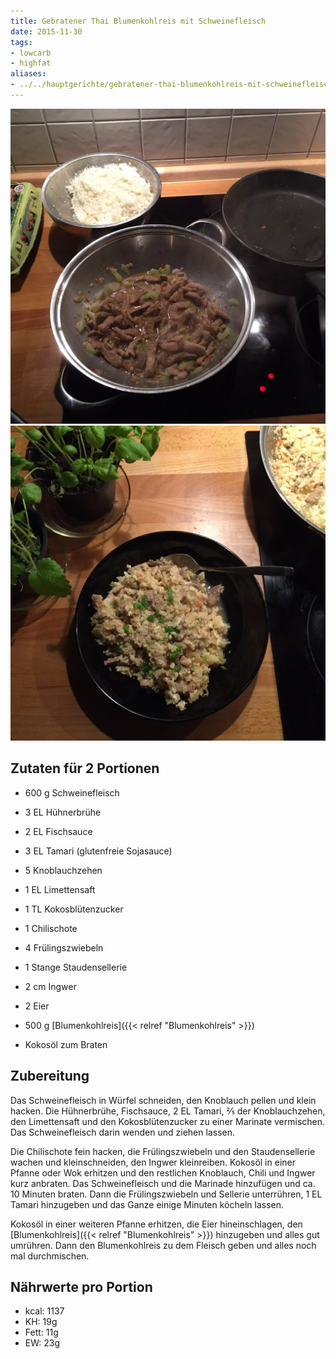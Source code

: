 ```yaml
---
title: Gebratener Thai Blumenkohlreis mit Schweinefleisch
date: 2015-11-30
tags:
- lowcarb
- highfat
aliases:
- ../../hauptgerichte/gebratener-thai-blumenkohlreis-mit-schweinefleisch
---
```


![](/img/gebratener-thai-blumenkohlreis-mit-schweinefleisch-1.webp)
![](/img/gebratener-thai-blumenkohlreis-mit-schweinefleisch-2.webp)

## Zutaten für 2 Portionen
- 600 g     Schweinefleisch
- 3 EL      Hühnerbrühe
- 2 EL      Fischsauce
- 3 EL      Tamari (glutenfreie Sojasauce)
- 5         Knoblauchzehen
- 1 EL      Limettensaft
- 1 TL      Kokosblütenzucker

- 1         Chilischote
- 4         Frülingszwiebeln
- 1 Stange  Staudensellerie
- 2 cm      Ingwer
- 2         Eier
- 500 g     [Blumenkohlreis]({{< relref "Blumenkohlreis" >}})
- Kokosöl zum Braten

## Zubereitung
Das Schweinefleisch in Würfel schneiden, den Knoblauch pellen und klein hacken. Die Hühnerbrühe, Fischsauce, 2 EL Tamari, ⅖  der Knoblauchzehen, den Limettensaft und den Kokosblütenzucker zu einer Marinate vermischen. Das Schweinefleisch darin wenden und ziehen lassen.

Die Chilischote fein hacken, die Frülingszwiebeln und den Staudensellerie wachen und kleinschneiden, den Ingwer kleinreiben. Kokosöl in einer Pfanne oder Wok erhitzen und den restlichen Knoblauch, Chili und Ingwer kurz anbraten. Das Schweinefleisch und die Marinade hinzufügen und ca. 10 Minuten braten. Dann die Frülingszwiebeln und Sellerie unterrühren, 1 EL Tamari hinzugeben und das Ganze einige Minuten köcheln lassen.

Kokosöl in einer weiteren Pfanne erhitzen, die Eier hineinschlagen, den [Blumenkohlreis]({{< relref "Blumenkohlreis" >}}) hinzugeben und alles gut umrühren. Dann den Blumenkohlreis zu dem Fleisch geben und alles noch mal durchmischen.

## Nährwerte pro Portion
- kcal:  1137
- KH:      19g
- Fett:    11g
- EW:      23g
